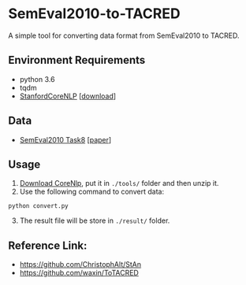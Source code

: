 # SemEval2010-to-TACRED
A simple tool for converting data format from SemEval2010 to TACRED.

## Environment Requirements
* python 3.6
* tqdm
* [StanfordCoreNLP](https://stanfordnlp.github.io/CoreNLP/) \[[download](https://nlp.stanford.edu/software/stanford-corenlp-full-2018-10-05.zip)\]

## Data
* [SemEval2010 Task8](https://drive.google.com/file/d/0B_jQiLugGTAkMDQ5ZjZiMTUtMzQ1Yy00YWNmLWJlZDYtOWY1ZDMwY2U4YjFk/view?sort=name&layout=list&num=50) \[[paper](https://www.aclweb.org/anthology/S10-1006.pdf)\]

## Usage
1. [Download CoreNlp](https://nlp.stanford.edu/software/stanford-corenlp-full-2018-10-05.zip), put it in `./tools/` folder and then unzip it.
2. Use the following command to convert data:
```
python convert.py
```
3. The result file will be store in `./result/` folder.

## Reference Link:
* https://github.com/ChristophAlt/StAn
* https://github.com/waxin/ToTACRED
